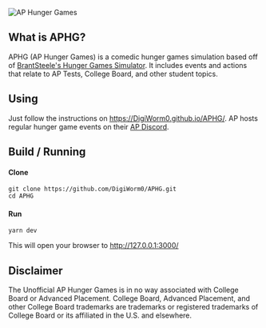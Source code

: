 ![AP Hunger Games](https://i.imgur.com/tJ3CfWe.png "AP Hunger Games")

## What is APHG?
APHG (AP Hunger Games) is a comedic hunger games simulation based off of [BrantSteele\'s Hunger Games Simulator](http://brantsteele.net/hungergames/ "BrantSteele's Hunger Games Simulator"). It includes events and actions that relate to AP Tests, College Board, and other student topics. 

## Using
Just follow the instructions on https://DigiWorm0.github.io/APHG/. AP hosts regular hunger game events on their [AP Discord](https://discord.gg/apstudents "AP Discord").

## Build / Running

#### Clone
```
git clone https://github.com/DigiWorm0/APHG.git
cd APHG
```

#### Run
```
yarn dev
```
This will open your browser to http://127.0.0.1:3000/

## Disclaimer
The Unofficial AP Hunger Games is in no way associated with College Board or Advanced Placement. College Board, Advanced Placement, and other College Board trademarks are trademarks or registered trademarks of College Board or its affiliated in the U.S. and elsewhere.